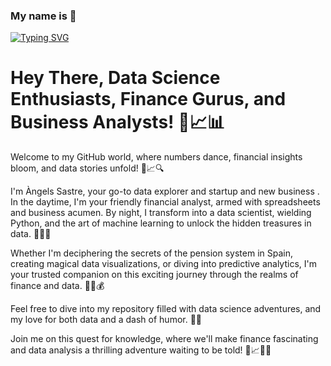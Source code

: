 ### My name is  👋
[![Typing SVG](https://readme-typing-svg.demolab.com?font=Fira+Code&pause=1000&random=false&width=435&lines=%F0%9F%8E%89%F0%9F%93%88+Hello+Data+Explorers!+%F0%9F%93%8A%F0%9F%8C%9F)](https://git.io/typing-svg)

# Hey There, Data Science Enthusiasts, Finance Gurus, and Business Analysts! 👋📈📊

Welcome to my GitHub world, where numbers dance, financial insights bloom, and data stories unfold! 🚀📈🔍

I'm Àngels Sastre, your go-to data explorer and startup and new business . In the daytime, I'm your friendly financial analyst, armed with spreadsheets and business acumen. By night, I transform into a data scientist, wielding Python, and the art of machine learning to unlock the hidden treasures in data. 🌙🔢💼

Whether I'm deciphering the secrets of the pension system in Spain, creating magical data visualizations, or diving into predictive analytics, I'm your trusted companion on this exciting journey through the realms of finance and data. 🌟🌐💰

Feel free to dive into my repository filled with data science adventures, and my love for both data and a dash of humor. 🚀🤓

Join me on this quest for knowledge, where we'll make finance fascinating and data analysis a thrilling adventure waiting to be told! 🌌📈🌟🚀


